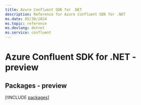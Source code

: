 ```yaml
---
title: Azure Confluent SDK for .NET
description: Reference for Azure Confluent SDK for .NET
ms.date: 05/30/2024
ms.topic: reference
ms.devlang: dotnet
ms.service: confluent
---
```

# Azure Confluent SDK for .NET - preview
## Packages - preview
[!INCLUDE [packages](confluent-index.md)]